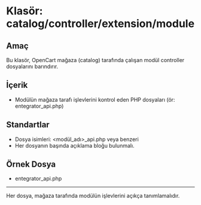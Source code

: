 # Klasör: catalog/controller/extension/module

## Amaç
Bu klasör, OpenCart mağaza (catalog) tarafında çalışan modül controller dosyalarını barındırır.

## İçerik
- Modülün mağaza tarafı işlevlerini kontrol eden PHP dosyaları (ör: entegrator_api.php)

## Standartlar
- Dosya isimleri: <modül_adı>_api.php veya benzeri
- Her dosyanın başında açıklama bloğu bulunmalı.

## Örnek Dosya
- entegrator_api.php

---
Her dosya, mağaza tarafında modülün işlevlerini açıkça tanımlamalıdır. 